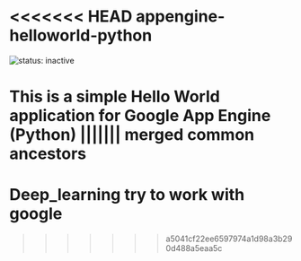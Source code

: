 <<<<<<< HEAD
appengine-helloworld-python
===========================

![status: inactive](https://img.shields.io/badge/status-inactive-red.svg)

This is a simple Hello World application for Google App Engine (Python)
||||||| merged common ancestors
=======
# Deep_learning try to work with google
>>>>>>> a5041cf22ee6597974a1d98a3b290d488a5eaa5c
